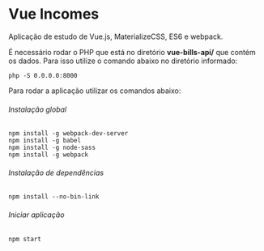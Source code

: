 # Vue Incomes

Aplicação de estudo de Vue.js, MaterializeCSS, ES6 e webpack.

É necessário rodar o PHP que está no diretório **vue-bills-api/** que contém os dados. Para isso utilize o comando abaixo no diretório informado:

```
php -S 0.0.0.0:8000
```

Para rodar a aplicação utilizar os comandos abaixo:

###### Instalação global
```
npm install -g webpack-dev-server
npm install -g babel
npm install -g node-sass
npm install -g webpack
````

###### Instalação de dependências
```
npm install --no-bin-link
```

###### Iniciar aplicação
```
npm start
```
